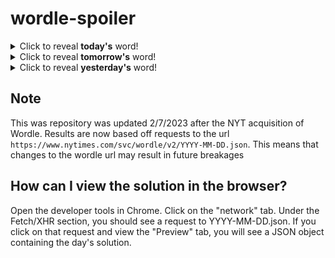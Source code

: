 # wordle-spoiler

<details>
  <summary>Click to reveal <b>today's</b> word!</summary>
  <br>
  <b> phone </b>
</details>

<details>
  <summary>Click to reveal <b>tomorrow's</b> word!</summary>
  <br>
  <b> daisy </b>
</details>

<details>
  <summary>Click to reveal <b>yesterday's</b> word!</summary>
  <br>
  <b> evoke </b>
</details>

## Note
This was repository was updated 2/7/2023 after the NYT acquisition of Wordle. Results are now based off requests to the url `https://www.nytimes.com/svc/wordle/v2/YYYY-MM-DD.json`. This means that changes to the wordle url may result in future breakages

## How can I view the solution in the browser?
Open the developer tools in Chrome. Click on the "network" tab. Under the Fetch/XHR section, you should see a request to YYYY-MM-DD.json. If you click on that request and view the "Preview" tab, you will see a JSON object containing the day's solution.